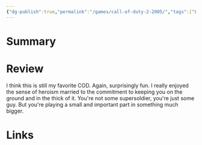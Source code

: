 ```yaml
---
{"dg-publish":true,"permalink":"/games/call-of-duty-2-2005/","tags":["LP"],"created":"2023-12-08","updated":"2024-04-08"}
---
```



# Summary

# Review

I think this is still my favorite COD. Again, surprisingly fun. I really enjoyed the sense of heroism married to the commitment to keeping you on the ground and in the thick of it. You're not some supersoldier, you're just some guy. But you're playing a small and important part in something much bigger.

# Links
